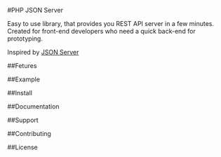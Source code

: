 
#PHP JSON Server

Easy to use library, that provides you REST API server in a few minutes.
Created for front-end developers who need a quick back-end for prototyping.

Inspired by [JSON Server](https://github.com/typicode/json-server) 

##Fetures

##Example

##Install

##Documentation

##Support

##Contributing

##License
